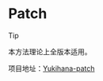 # Patch

> [!TIP]
> 本方法理论上全版本适用。

项目地址：[Yukihana-patch](https://github.com/project-yukihana/Yukihana-patch)